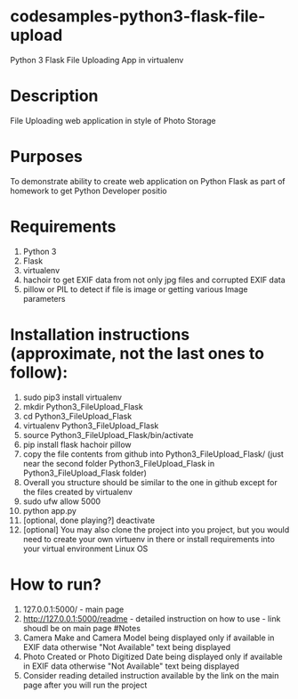 # codesamples-python3-flask-file-upload
Python 3 Flask File Uploading App in virtualenv
# Description
File Uploading web application in style of Photo Storage 
# Purposes
To demonstrate ability to create web application on Python Flask as part of homework to get Python Developer positio
# Requirements
1) Python 3
2) Flask
3) virtualenv
4) hachoir to get EXIF data from not only jpg files and corrupted EXIF data
5) pillow or PIL to detect if file is image or getting various Image parameters

# Installation instructions (approximate, not the last ones to follow):
1) sudo pip3 install virtualenv
2) mkdir Python3_FileUpload_Flask
3) cd Python3_FileUpload_Flask
4) virtualenv Python3_FileUpload_Flask
5) source Python3_FileUpload_Flask/bin/activate
6) pip install flask  hachoir pillow
7) copy the file contents from github into Python3_FileUpload_Flask/ (just near the second folder Python3_FileUpload_Flask in Python3_FileUpload_Flask folder)
8) Overall you structure should be similar to the one in github except for the files created by virtualenv
9) sudo ufw allow 5000
10) python app.py
11) [optional, done playing?] deactivate
12) [optional] You may also clone the project into you project, but you would need to create your own virtuenv in there or install requirements into your virtual environment Linux OS
# How to run?
1) 127.0.0.1:5000/ - main page
2) http://127.0.0.1:5000/readme - detailed instruction on how to use - link shoudl be on main page
#Notes
1) Camera Make and Camera Model being displayed only if available in EXIF data otherwise "Not Available" text being displayed
2) Photo Created or Photo Digitized Date being displayed only if available in EXIF data otherwise "Not Available" text being displayed
3) Consider reading detailed instruction available by the link on the main page after you will run the project

